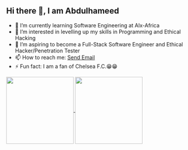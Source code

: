 ## Hi there 👋, I am Abdulhameed

- 🔭 I’m currently learning Software Engineering at Alx-Africa
- 🌱 I’m interested in levelling up my skills in Programming and Ethical Hacking
- 👯 I’m aspiring to become a Full-Stack Software Engineer and Ethical Hacker/Penetration Tester
- 📫 How to reach me: <a href= "mailto:teniolaajani2004@gmail.com">Send Email</a>
- ⚡ Fun fact: I am a fan of Chelsea F.C.😁😁

<a href="https://github.com/anuraghazra/github-readme-stats">
  <img height="180px" align="center" src="https://github-readme-stats.vercel.app/api?username=Elhameed&show_icons=true&theme=gruvbox_light&layout=compact" />
</a>
<a href="https://github.com/anuraghazra/convoychat">
  <img height="180px" align="center" src="https://github-readme-stats.vercel.app/api/top-langs/?username=Elhameed&langs_count=8&theme=gruvbox_light&layout=compact" />
</a>
